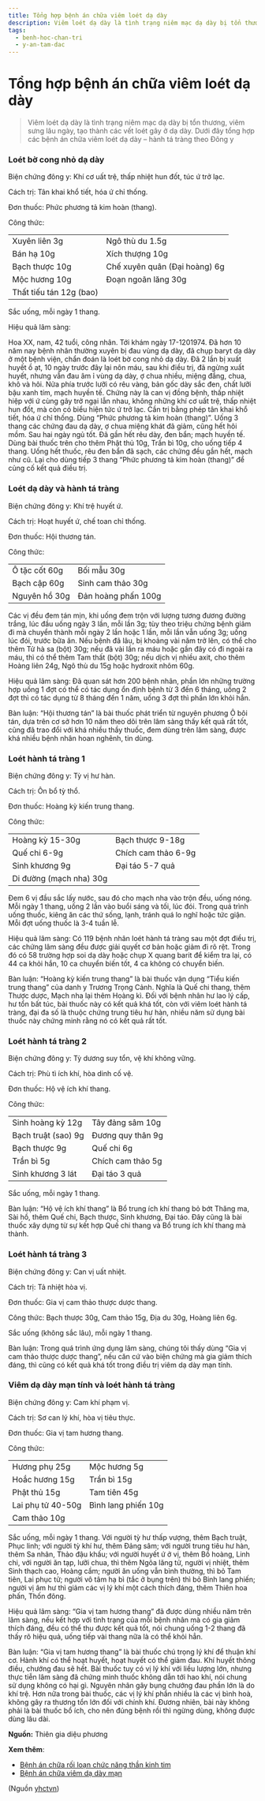 ```yaml
---
title: Tổng hợp bệnh án chữa viêm loét dạ dày
description: Viêm loét dạ dày là tình trạng niêm mạc dạ dày bị tổn thương, viêm sưng lâu ngày, tạo thành các vết loét gây ở dạ dày. Dưới đây tổng hợp các bệnh án chữa viêm loét dạ dày – hành tá tràng theo Đông y
tags:
  - benh-hoc-chan-tri
  - y-an-tam-dac
---
```


# Tổng hợp bệnh án chữa viêm loét dạ dày 

> Viêm loét dạ dày là tình trạng niêm mạc dạ dày bị tổn thương, viêm sưng lâu ngày, tạo thành các vết loét gây ở dạ dày. Dưới đây tổng hợp các bệnh án chữa viêm loét dạ dày – hành tá tràng theo Đông y


### Loét bờ cong nhỏ dạ dày


Biện chứng đông y: Khí cơ uất trệ, thấp nhiệt hun đốt, túc ứ trở lạc.


Cách trị: Tân khai khổ tiết, hóa ứ chỉ thống. 


Đơn thuốc: Phức phương tả kim hoàn (thang).


Công thức: 




|  |  |
| --- | --- |
| Xuyên liên 3g | Ngô thù du 1.5g |
| Bán hạ 10g | Xích thượng 10g |
| Bạch thược 10g | Chế xuyên quân (Đại hoàng) 6g |
| Mộc hương 10g | Đoạn ngoãn lăng 30g |
| Thất tiếu tán 12g (bao) |  |


Sắc uống, mỗi ngày 1 thang.


Hiệu quả lâm sàng: 





Hoa XX, nam, 42 tuổi, công nhân. Tới khám ngày 17-1201974. Đã hơn 10 năm nay bệnh nhân thường xuyên bị đau vùng dạ dày, đã chụp baryt dạ dày ở một bệnh viện, chẩn đoán là loét bờ cong nhỏ dạ dày. Đã 2 lần bị xuất huyết ồ ạt, 10 ngày trước đây lại nôn máu, sau khi điều trị, đã ngừng xuất huyết, nhưng vẫn đau âm ỉ vùng dạ dày, ợ chua nhiều, miệng đắng, chua, khô và hôi. Nửa phía trước lưỡi có rêu vàng, bản gốc dày sắc đen, chất lưỡi bậu xanh tím, mạch huyền tế. Chứng này là can vị đồng bệnh, thấp nhiệt hiệp với ứ cùng gây trở ngại lẫn nhau, không những khí cơ uất trệ, thấp nhiệt hun đốt, mà còn có biểu hiện tức ứ trở lạc. Cần trị bằng phép tân khai khổ tiết, hóa ứ chỉ thống. Dùng “Phức phương tả kim hoàn (thang)”. Uống 3 thang các chứng đau dạ dày, ợ chua miệng khát đã giảm, cũng hết hôi mồm. Sau hai ngày ngủ tốt. Đã gần hết rêu dày, đen bẩn; mạch huyền tế. Dùng bài thuốc trên cho thêm Phật thủ 10g, Trần bì 10g, cho uống tiếp 4 thang. Uống hết thuốc, rêu đen bẩn đã sạch, các chứng đều gần hết, mạch như cũ. Lại cho dùng tiếp 3 thang “Phức phương tả kim hoàn (thang)” để củng cố kết quả điều trị.


### Loét dạ dày và hành tá tràng


Biện chứng đông y: Khí trệ huyết ứ. 


Cách trị: Hoạt huyết ứ, chế toan chỉ thống. 


Đơn thuốc: Hội thương tán.


Công thức: 




|  |  |
| --- | --- |
| Ô tặc cốt 60g | Bối mẫu 30g |
| Bạch cập 60g | Sinh cam thảo 30g |
| Nguyên hồ 30g | Đản hoàng phấn 100g |


Các vị đều đem tán mịn, khi uống đem trộn với lượng tương đương đường trắng, lúc đầu uống ngày 3 lần, mỗi lần 3g; tùy theo triệu chứng bệnh giảm đi mà chuyển thành mỗi ngày 2 lần hoặc 1 lần, mỗi lần vẫn uống 3g; uống lúc đói, trước bữa ăn. Nếu bệnh đã lâu, bị khoảng vài năm trở lên, có thể cho thêm Tử hà sa (bột) 30g; nếu đã vài lần ra máu hoặc gần đây có đi ngoài ra máu, thì có thể thêm Tam thất (bột) 30g; nếu dịch vị nhiều axit, cho thêm Hoàng liên 24g, Ngô thù du 15g hoặc hydroxit nhôm 60g. 


Hiệu quả lâm sàng: Đã quan sát hơn 200 bệnh nhân, phần lớn những trường hợp uống 1 đợt có thể có tác dụng ổn định bệnh từ 3 đến 6 tháng, uống 2 đợt thì có tác dụng từ 8 tháng đến 1 năm, uống 3 đợt thì phần lớn khỏi hắn.


Bàn luận: “Hội thương tán” là bài thuốc phát triển từ nguyên phương Ô bôi tán, dựa trên cơ sở hơn 10 năm theo dõi trên lâm sàng thấy kết quả rất tốt, cũng đã trao đổi với khá nhiều thầy thuốc, đem dùng trên lâm sàng, được khá nhiều bệnh nhân hoan nghênh, tin dùng.


### Loét hành tá tràng 1


Biện chứng đông y: Tỳ vị hư hàn. 


Cách trị: Ôn bổ tỳ thổ.


Đơn thuốc: Hoàng kỳ kiến trung thang. 


Công thức: 




|  |  |
| --- | --- |
| Hoàng kỳ 15-30g | Bạch thược 9-18g |
| Quế chi 6-9g | Chích cam thảo 6-9g |
| Sinh khương 9g |  Đại táo 5-7 quả |
|  Di đường (mạch nha) 30g |  |


Đem 6 vị đầu sắc lấy nước, sau đó cho mạch nha vào trộn đều, uống nóng. Mỗi ngày 1 thang, uống 2 lần vào buổi sáng và tối, lúc đói. Trong quá trình uống thuốc, kiêng ăn các thứ sống, lạnh, tránh quá lo nghĩ hoặc tức giận. Mỗi đợt uống thuốc là 3-4 tuần lễ.


Hiệu quả lâm sàng: Có 119 bệnh nhân loét hành tá tràng sau một đợt điều trị, các chứng lâm sàng đều được giải quyết cơ bản hoặc giảm đi rõ rệt. Trong đó có 58 trường hợp soi dạ dày hoặc chụp X quang barit để kiểm tra lại, có 44 ca khỏi hắn, 10 ca chuyển biến tốt, 4 ca không có chuyển biến.


Bàn luận: “Hoàng kỳ kiến trung thang” là bài thuốc vận dụng “Tiểu kiến trung thang” của danh y Trương Trọng Cảnh. Nghĩa là Quế chi thang, thêm Thược dược, Mạch nha lại thêm Hoàng kì. Đối với bệnh nhân hư lao lý cấp, hư tổn bất túc, bài thuốc này có kết quả khá tốt, còn với viêm loét hành tá tràng, đại đa số là thuộc chứng trung tiêu hư hàn, nhiều năm sử dụng bài thuốc này chứng minh rằng nó có kết quả rất tốt.


### Loét hành tá tràng 2


Biện chứng đông y: Tỳ dương suy tổn, vệ khí không vững. 


Cách trị: Phù tì ích khí, hòa dinh cố vệ. 


Đơn thuốc: Hộ vệ ích khí thang. 


Công thức: 




|  |  |
| --- | --- |
| Sinh hoàng kỳ 12g | Tây đảng sâm 10g |
| Bạch truật (sao) 9g | Đương quy thân 9g |
| Bạch thược 9g | Quế chi 6g |
| Trần bì 5g | Chích cam thảo 5g |
| Sinh khương 3 lát | Đại táo 3 quả |


Sắc uống, mỗi ngày 1 thang.


Bàn luận: “Hộ vệ ích khí thang” là Bổ trung ích khí thang bỏ bớt Thăng ma, Sài hồ, thêm Quế chi, Bạch thược, Sinh khương, Đại táo. Đây cũng là bài thuốc xây dựng từ sự kết hợp Quế chi thang và Bổ trung ích khí thang mà thành.


### Loét hành tá tràng 3


Biện chứng đông y: Can vị uất nhiệt. 


Cách trị: Tả nhiệt hòa vị. 


Đơn thuốc: Gia vị cam thảo thược dược thang.


Công thức: Bạch thược 30g, Cam thảo 15g, Địa du 30g, Hoàng liên 6g.


Sắc uống (không sắc lâu), mỗi ngày 1 thang.


Bàn luận: Trong quá trình ứng dụng lâm sàng, chúng tôi thấy dùng “Gia vị cam thảo thược dược thang”, nếu căn cứ vào biện chứng mà gia giảm thích đáng, thì cũng có kết quả khá tốt trong điều trị viêm dạ dày mạn tính.


### Viêm dạ dày mạn tính và loét hành tá tràng


Biện chứng đông y: Cam khí phạm vị. 


Cách trị: Sơ can lý khí, hòa vị tiêu thực.


Đơn thuốc: Gia vị tam hương thang.  


Công thức: 




|  |  |
| --- | --- |
| Hương phụ 25g | Mộc hương 5g |
| Hoắc hương 15g | Trần bì 15g |
| Phật thủ 15g | Tam tiên 45g |
| Lai phụ tử 40-50g | Bình lang phiến 10g |
| Cam thảo 10g |  |


Sắc uống, mỗi ngày 1 thang. Với người tỳ hư thấp vượng, thêm Bạch truật, Phục linh; với người tỳ khí hư, thêm Đảng sâm; với người trung tiêu hư hàn, thêm Sa nhân, Thảo đậu khấu; với người huyết ứ ở vị, thêm Bồ hoàng, Linh chi, với người ăn tạp, lưỡi chua, thì thêm Ngõa lăng tử, người vị nhiệt, thêm Sinh thạch cao, Hoàng cầm; người ăn uống vẫn bình thường, thì bỏ Tam tiên, Lai phục tử; người vô tâm hạ bì (tắc ở bụng trên) thì bỏ Binh lang phiến; người vị âm hư thì giảm các vị lý khí một cách thích đáng, thêm Thiên hoa phấn, Thốn đông. 


Hiệu quả lâm sàng: “Gia vị tam hương thang” đã được dùng nhiều năm trên lâm sàng, nếu kết hợp với tình trạng của mỗi bệnh nhân mà có gia giảm thích đáng, đều có thể thu được kết quả tốt, nói chung uống 1-2 thang đã thấy rõ hiệu quả, uống tiếp vài thang nữa là có thể khỏi hẳn.


Bàn luận: “Gia vị tam hương thang” là bài thuốc chú trọng lý khí để thuận khí cơ. Hành khí có thể hoạt huyết, hoạt huyết có thể giảm đau. Khí huyết thông điều, chướng đau sẽ hết. Bài thuốc tuy có vị lý khí với liều lượng lớn, nhưng thực tiễn lâm sàng đã chứng minh thuốc không dẫn tới hao khí, nói chung sử dụng không có hại gì. Nguyên nhân gây bụng chướng đau phần lớn là do khí trệ. Hơn nữa trong bài thuốc, các vị lý khí phần nhiều là các vị bình hoà, không gây ra thương tổn lớn đối với chính khí. Đương nhiên, bài này không phải là bài thuốc bổ ích, cho nên đúng bệnh rồi thì ngừng dùng, không được dùng lâu dài.


**Nguồn:** Thiên gia diệu phương


**Xem thêm**:


* [Bệnh án chữa rối loạn chức năng thần kinh tim](/yhctvn/benh-an-chua-roi-loan-chuc-nang-than-kinh-tim/)
* [Bệnh án chữa viêm dạ dày mạn](/yhctvn/benh-an-chua-viem-da-day-man/)

(Nguồn <a href="https://yhctvn.com/benh-an-chua-viem-loet-da-day/" target="_blank">yhctvn</a>)
